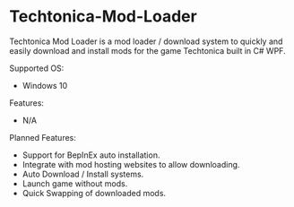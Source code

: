 # Techtonica-Mod-Loader

Techtonica Mod Loader is a mod loader / download system to quickly and easily download and install mods for the game Techtonica built in C# WPF.

Supported OS:
- Windows 10


Features:
- N/A

Planned Features:
- Support for BepInEx auto installation.
- Integrate with mod hosting websites to allow downloading.
- Auto Download / Install systems.
- Launch game without mods.
- Quick Swapping of downloaded mods.
